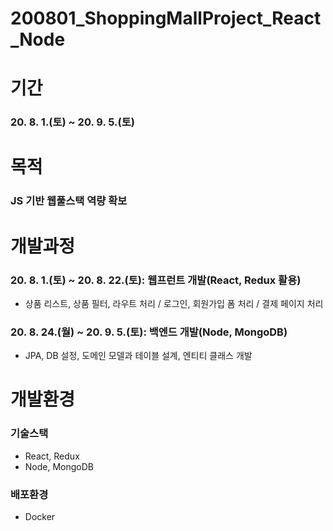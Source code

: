 # 200801_ShoppingMallProject_React_Node
##
# 기간
### 20. 8. 1.(토) ~  20. 9. 5.(토)
#
# 목적
### JS 기반 웹풀스택 역량 확보
#
# 개발과정
### 20. 8. 1.(토) ~ 20. 8. 22.(토): 웹프런트 개발(React, Redux 활용)
* 상품 리스트, 상품 필터, 라우트 처리 / 로그인, 회원가입 폼 처리 / 결제 페이지 처리
### 20. 8. 24.(월) ~ 20. 9. 5.(토): 백엔드 개발(Node, MongoDB)
* JPA, DB 설정, 도메인 모델과 테이블 설계, 엔티티 클래스 개발 
#
# 개발환경
### 기술스택
* React, Redux
* Node, MongoDB
### 배포환경
* Docker


